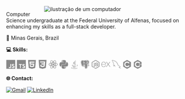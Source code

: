 <img src="https://raw.githubusercontent.com/MicaelliMedeiros/micaellimedeiros/master/image/computer-illustration.png" alt="ilustração de um computador" min-width="400px" max-width="400px" width="400px" align="right">

<p align="left"> 
   Computer Science undergraduate at the Federal University of Alfenas, focused on enhancing my skills as a full-stack developer. 

<p dir="auto">📍 Minas Gerais, Brazil</p>

<p align="left"><b>💻 Skills:</b></p>
<p dir="auto"><a href="https://www.javascript.com" rel="nofollow"><img src="https://raw.githubusercontent.com/0xShapeShifter/dev-story/master/public/images/skills/core/javascript.svg" alt="JavaScript" width="25" height="25" style="max-width: 100%;"></a>
  <a href="https://www.typescriptlang.org" rel="nofollow"><img src="https://raw.githubusercontent.com/0xShapeShifter/dev-story/master/public/images/skills/core/typescript.svg" alt="Typescript" width="25" height="25" style="max-width: 100%;"></a>
  <a href="https://html.com/html5/" rel="nofollow"><img src="https://raw.githubusercontent.com/0xShapeShifter/dev-story/master/public/images/skills/frontend/html5.svg" alt="HTML5" width="25" height="25" style="max-width: 100%;"></a>
  <a href="https://css3.com" rel="nofollow"><img src="https://raw.githubusercontent.com/0xShapeShifter/dev-story/master/public/images/skills/frontend/css3.svg" alt="CSS3" width="25" height="25" style="max-width: 100%;"></a>
  <a href="https://reactjs.org" rel="nofollow"><img src="https://raw.githubusercontent.com/0xShapeShifter/dev-story/master/public/images/skills/frontend/react.svg" alt="React" width="25" height="25" style="max-width: 100%;"></a>
  <a href="https://java.org" rel="nofollow"><img src="https://raw.githubusercontent.com/0xShapeShifter/dev-story/master/public/images/skills/core/python.svg" alt="Python" width="25" height="25" style="max-width: 100%;"></a>
  <a href="http://tailwindcss.com" rel="nofollow"><img src="https://raw.githubusercontent.com/0xShapeShifter/dev-story/master/public/images/skills/core/java.svg" alt="Java" width="25" height="25" style="max-width: 100%;"></a>
  <a href="http://vitejs.dev/" rel="nofollow"><img src="https://raw.githubusercontent.com/0xShapeShifter/dev-story/master/public/images/skills/backend/postgresql.svg" alt="SQL" width="25" height="25" style="max-width: 100%;"></a>
  <a href="https://nodejs.org" rel="nofollow"><img src="https://raw.githubusercontent.com/0xShapeShifter/dev-story/master/public/images/skills/backend/nodejs.svg" alt="NodeJS" width="25" height="25" style="max-width: 100%;"></a>
  <a href="http://expressjs.com" rel="nofollow"><img src="https://raw.githubusercontent.com/0xShapeShifter/dev-story/master/public/images/skills/backend/express.svg" alt="Express" width="25" height="25" style="max-width: 100%;"></a>
  <a href="https://graphql.org" rel="nofollow"><img src="https://raw.githubusercontent.com/0xShapeShifter/dev-story/master/public/images/skills/backend/mysql.svg" alt="MySQL" width="25" height="25" style="max-width: 100%;"></a>
  <a href="http://prisma.io" rel="nofollow"><img src="https://raw.githubusercontent.com/0xShapeShifter/dev-story/master/public/images/skills/core/c.svg" alt="C" width="25" height="25" style="max-width: 100%;"></a>
  <a href="http://prisma.io" rel="nofollow"><img src="https://raw.githubusercontent.com/0xShapeShifter/dev-story/master/public/images/skills/core/cplus.svg" alt="C++" width="25" height="25" style="max-width: 100%;"></a>
</p>

<p align="left"><b>🌐 Contact:</b></p>
<p align="left">
  <a href="mailto:giovana.nogueira@sou.unifal-mg.edu.br" title="Gmail">
  <img src="https://img.shields.io/badge/-Gmail-FF0000?style=flat-square&labelColor=FF0000&logo=gmail&logoColor=white&link=LINK-DO-SEU-GMAIL" alt="Gmail"/></a>
  <a href="https://www.linkedin.com/in/giovana-nogueira-oliveira/" title="LinkedIn">
  <img src="https://img.shields.io/badge/-Linkedin-0e76a8?style=flat-square&logo=Linkedin&logoColor=white&link=LINK-DO-SEU-LINKEDIN" alt="LinkedIn"/></a>
</p>
